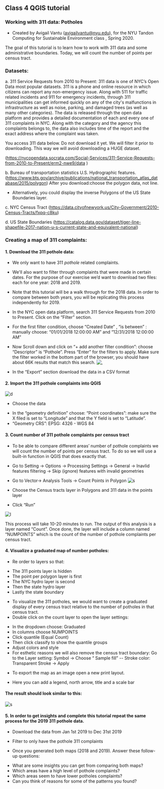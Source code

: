 ## Class 4 QGIS tutorial
### Working with 311 data: Potholes
* Created by Avigail Vantu (avigailvantu@nyu.edu), for the NYU Tandon Computing for Sustainable Environment class , Spring 2020.

The goal of this tutorial is to learn how to work with 311 data and some administrative boundaries. Today, we will count the number of points per census tract.

### Datasets:   
a. 311 Service Requests from 2010 to Present: 311 data is one of NYC’s Open Data most popular datasets.
311 is a phone and online resource in which citizens can report any non-emergency issue.
Along with 511 for traffic related incidents and 911 for emergency incidents, through 311 municipalities can get informed quickly on any of the city's malfunctions in infrastructure as well as noise, parking, and damaged trees (as well as many other categories).
The data is released through the open data platform and provides a detailed documentation of each and every one of 311 complaints in NYC. Along with the category and the agency this complaints belongs to, the data also includes time of the report and the exact address where the complaint was taken.

You access 311 data below. Do not download it yet. We will filter it prior to downloading. This way we will avoid downloading a HUGE dataset.

(https://nycopendata.socrata.com/Social-Services/311-Service-Requests-from-2010-to-Present/erm2-nwe9/data  )

b. Bureau of transportation statistics  U.S. Hydrographic features. (https://www.bts.gov/archive/publications/national_transportation_atlas_database/2015/polygon) After you download:choose the polygon data, not line.  
* Alternatively, you could display the inverse Polygons of the US State Boundaries layer.   

c. NYC Census Tract (https://data.cityofnewyork.us/City-Government/2010-Census-Tracts/fxpq-c8ku)

d. US State Boundaries (https://catalog.data.gov/dataset/tiger-line-shapefile-2017-nation-u-s-current-state-and-equivalent-national)

### Creating a map of 311 complaints:  
#### 1. Download the 311 pothole data:
* We only want to have 311 *pothole* related complaints.  
* We'll also want to filter through complaints that were made in certain dates. For the purpose of our exercise we’d want to download two files: each for one year: 2018 and 2019.
* Note that this tutorial will be a walk through for the 2018 data. In order to compare between both years, you will be replicating this process independently for 2019.
* In the NYC open data platform, search 311 Service Requests from 2010 to Present. Click on the “Filter” section.
* For the first filter condition, choose “Created Date” , “is between” : manually choose: “01/01/2018 12:00:00 AM” and “12/31/2018 12:00:00 AM”
* Now Scroll down and click on “+ add another filter condition”: choose “Descriptor” is “Pothole”. Press “Enter” for the filters to apply. Make sure the filter worked in the bottom part of the browser, you should have about 66K results that match this search.
![,](https://github.com/avigailvantu/c4sue/blob/master/tutorials/Class%204/potholes_assign/311_filter.png)

* In the “Export” section download the data in a CSV format  

#### 2. Import the 311 pothole complaints into QGIS
![d](https://github.com/avigailvantu/c4sue/blob/master/tutorials/Class%204/potholes_assign/add_csv.png)


* Choose the data
- In the “geometry definition” choose: “Point coordinates”: make sure the X filed is set to “Longitude” and that the Y field is set to “Latitude”.
- “Geometry CRS”: EPSG: 4326 - WGS 84

#### 3. Count number of 311 pothole complaints per census tract

* To be able to compare different areas’ number of pothole complaints we will count the number of points per census tract. To do so we will use a built-in function in QGIS that does exactly that.
* Go to Setting → Options → Processing Settings → General → Inavlid features filtering → Skip (ignore) features with invalid geometries  


* Go to Vector→ Analysis Tools → Count Points in Polygon
![s](https://github.com/avigailvantu/c4sue/blob/master/tutorials/Class%204/potholes_assign/analysis.png)

* Choose the Census tracts layer in Polygons and 311 data in the points layer
* Click “Run”

![l](https://github.com/avigailvantu/c4sue/blob/master/tutorials/Class%204/potholes_assign/311_analysis.png)

This process will take 10-20 minutes to run. The output of this analysis is a layer named “Count”. Once done, the layer will include a column named “NUMPOINTS” which is the count of the number of pothole complaints per census tract.

#### 4. Visualize a graduated map of number potholes:

* Re order to layers so that:
- The 311 points layer is hidden
- The point per polygon layer is first
- The NYC hydro layer is second
- Then the state hydro layer
- Lastly the state boundary

* To visualize the 311 potholes, we would want to create a graduated display of every census tract relative to the number of potholes in that census tract.
* Double click on the count layer to open the layer settings:
- In the dropdown choose: Graduated
- In columns choose NUMPOINTS
- Click quantile (Equal Count)
- Then click classify to show the quantile groups
- Adjust colors and style
- For esthetic reasons we will also remove the census tract boundary:
Go to the Layer setting: Symbol → Choose “ Sample fill” -- Stroke color: Transparent Stroke →  Apply  

* To export the map as an image open a new print layout.

* Here you can add a legend, north arrow, title and a scale bar

#### The result should look similar to this:

![s](https://github.com/avigailvantu/SUE-Class/blob/master/pothole%202018.png)

#### 5. In order to get insights and complete this tutorial repeat the same process for the 2019 311 pothole data.
* Download the data from Jan 1st 2019 to Dec 31st 2019
* Filter to only have the pothole 311 complaints

* Once you generated both maps (2018 and 2019). Answer these follow-up questions:
- What are some insights you can get from comparing both maps?
- Which areas have a high level of pothole complaints?
- Which areas seem to have lower potholes complaints?
- Can you think of reasons for some of the patterns you found?  
